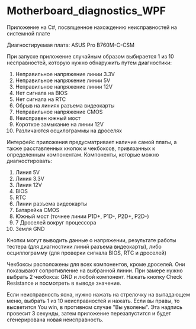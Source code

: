 # Motherboard_diagnostics_WPF
Приложение на C#, посвященное нахождению неисправностей на системной плате

Диагностируемая плата: ASUS Pro B760M-C-CSM

При запуске приложение случайным образом выбирается 1 из 10 несправностей, которую нужно обнаружить путем диагностики:
1) Неправильное напряжение линии 3.3V
2) Неправильное напряжение линии 5V
3) Неправильное напряжение линии 12V
4) Нет сигнала на BIOS
5) Нет сигнала на RTC
6) Обрыв на линиях разъема видеокарты
7) Неправильное напряжение CMOS
8) Неисправен южный мост
9) Короткое замыкание на линии 12V
10) Различаются осцилограммы на дроселях

Интерфейс приложения предусматривает наличие самой платы, а также расставленных кнопок и чекбоксов, привязанных к определенным компонентам.
Компоненты, которые можно диагностировать:
1) Линия 5V
2) Линия 3.3V
3) Линия 12V
4) BIOS
5) RTC
6) Линии разъема видеокарты
7) Батарейка CMOS
8) Южный мост (точнее линии P1D+, P1D-, P2D+, P2D-)
9) 7 Дроселей вокруг процессора
10) Земля GND

Кнопки могут выводить данные о напряжении, результате работы тестера (для диагностики линий разъема видеокарты),
либо осциллограмму (для проверки сигнала BIOS, RTC и дроселей)

Чекбоксы расположены для всех компонентов, кроме дроселей. Они показывают сопротивление на выбранной линии.
При замере нужно выбрать 2 чекбокса: GND и любой компонент. Нажать кнопку Check Resistance и посмотреть в выводе значение.

Если неисправность ясна, нужно нажать на стрелочку на выпадающем меню, выбрать 1 из 10 неисправностей и нажать. 
Если вы правы, то высветится You win, в противном случае "Вы уволены".
Эта надпись провесит 3 секунды, затем приложение перезапустится и будет сгенерирована новая неисправность.

